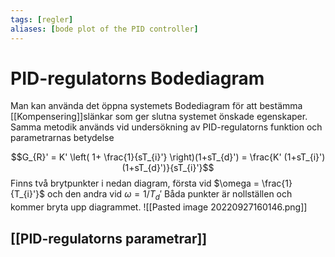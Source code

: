```yaml
---
tags: [regler]
aliases: [bode plot of the PID controller]
---
```

# PID-regulatorns Bodediagram
Man kan använda det öppna systemets Bodediagram för att bestämma [[Kompensering]]slänkar som ger slutna systemet önskade egenskaper. Samma metodik används vid undersökning av PID-regulatorns funktion och parametrarnas betydelse

$$G_{R}' = K' \left( 1+ \frac{1}{sT_{i}'} \right)(1+sT_{d}') = \frac{K' (1+sT_{i}')(1+sT_{d}')}{sT_{i}'}$$
Finns två brytpunkter i nedan diagram, första vid $\omega = \frac{1}{T_{i}'}$ och den andra vid $\omega = 1/T_{d}'$ 
Båda punkter är nollställen och kommer bryta upp diagrammet. 
![[Pasted image 20220927160146.png]]

## [[PID-regulatorns parametrar]]

